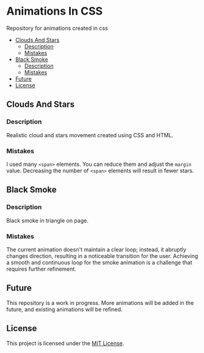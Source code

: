 # Animations In CSS

Repository for animations created in css

- [Clouds And Stars](#clouds-and-stars)
  - [Description](#description)
  - [Mistakes](#mistakes)
- [Black Smoke](#black-smoke)
  - [Description](#description)
  - [Mistakes](#mistakes)
- [Future](#future)
- [License](#license)

## Clouds And Stars
  ### Description
  Realistic cloud and stars movement created using CSS and HTML.
    
  ### Mistakes
  I used many `<span>` elements. You can reduce them and adjust the `margin` value. Decreasing the number of `<span>` elements will result in fewer stars.
    
## Black Smoke
  ### Description
  Black smoke in triangle on page. 
    
  ### Mistakes
  The current animation doesn't maintain a clear loop; instead, it abruptly changes direction, resulting in a noticeable transition for the user. Achieving a smooth and continuous loop for the smoke animation is a challenge that requires further refinement.

## Future
This repository is a work in progress. More animations will be added in the future, and existing animations will be refined.

## License

This project is licensed under the [MIT License](https://opensource.org/license/mit/).
